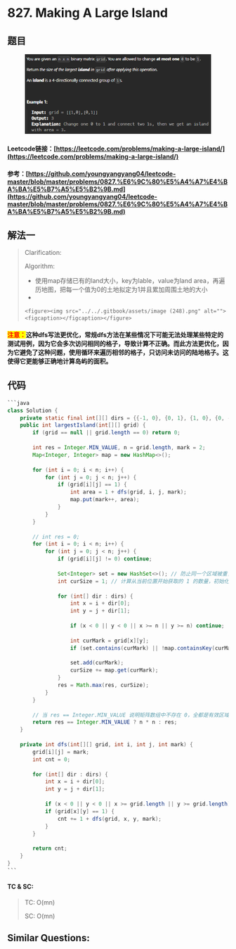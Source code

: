 # 827. Making A Large Island

## 题目

<figure><img src="../../.gitbook/assets/image (247).png" alt=""><figcaption></figcaption></figure>

#### Leetcode链接：[https://leetcode.com/problems/making-a-large-island/](https://leetcode.com/problems/making-a-large-island/)

#### 参考：[https://github.com/youngyangyang04/leetcode-master/blob/master/problems/0827.%E6%9C%80%E5%A4%A7%E4%BA%BA%E5%B7%A5%E5%B2%9B.md](https://github.com/youngyangyang04/leetcode-master/blob/master/problems/0827.%E6%9C%80%E5%A4%A7%E4%BA%BA%E5%B7%A5%E5%B2%9B.md)

## 解法一

> Clarification:&#x20;
>
> Algorithm:&#x20;
>
> * 使用map存储已有的land大小，key为lable，value为land area，再遍历地图，把每一个值为0的土地拟定为1并且累加周围土地的大小
> *
>
>     <figure><img src="../../.gitbook/assets/image (248).png" alt=""><figcaption></figcaption></figure>

#### <mark style="color:red;">注意：</mark>这种dfs写法更优化，常规dfs方法在某些情况下可能无法处理某些特定的测试用例，因为它会多次访问相同的格子，导致计算不正确。而此方法更优化，因为它避免了这种问题，使用循环来遍历相邻的格子，只访问未访问的陆地格子。这使得它更能够正确地计算岛屿的面积。

## 代码

````java
```java
class Solution {
    private static final int[][] dirs = {{-1, 0}, {0, 1}, {1, 0}, {0, -1}};
    public int largestIsland(int[][] grid) {
        if (grid == null || grid.length == 0) return 0;

        int res = Integer.MIN_VALUE, n = grid.length, mark = 2;
        Map<Integer, Integer> map = new HashMap<>();

        for (int i = 0; i < n; i++) {
            for (int j = 0; j < n; j++) {
                if (grid[i][j] == 1) {
                    int area = 1 + dfs(grid, i, j, mark);
                    map.put(mark++, area);
                }
            }
        }

        // int res = 0;
        for (int i = 0; i < n; i++) {
            for (int j = 0; j < n; j++) {
                if (grid[i][j] != 0) continue;

                Set<Integer> set = new HashSet<>(); // 防止同一个区域被重复计算
                int curSize = 1; // 计算从当前位置开始获取的 1 的数量，初始化 1 是因为把当前位置的 0 转换成了 1 

                for (int[] dir : dirs) {
                    int x = i + dir[0];
                    int y = j + dir[1];

                    if (x < 0 || y < 0 || x >= n || y >= n) continue;

                    int curMark = grid[x][y];
                    if (set.contains(curMark) || !map.containsKey(curMark)) continue;

                    set.add(curMark);
                    curSize += map.get(curMark);
                }
                res = Math.max(res, curSize);
            }
        }

        // 当 res == Integer.MIN_VALUE 说明矩阵数组中不存在 0，全都是有效区域，返回数组大小即可
        return res == Integer.MIN_VALUE ? n * n : res;
    }

    private int dfs(int[][] grid, int i, int j, int mark) {
        grid[i][j] = mark;
        int cnt = 0;

        for (int[] dir : dirs) {
            int x = i + dir[0];
            int y = j + dir[1];

            if (x < 0 || y < 0 || x >= grid.length || y >= grid.length) continue;
            if (grid[x][y] == 1) {
                cnt += 1 + dfs(grid, x, y, mark);
            }
        }

        return cnt;
    }
}
```
````

#### TC & SC:&#x20;

> TC: O(mn)
>
> SC: O(mn)

## **Similar Questions:**&#x20;
